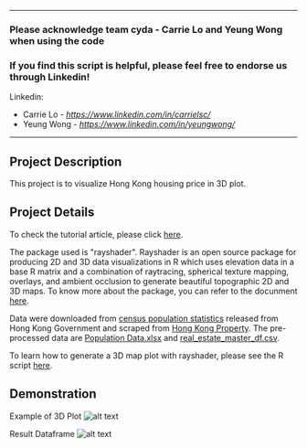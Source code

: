
---------------------------------------------------------------------------------------------
### Please acknowledge <b>team cyda - Carrie Lo and Yeung Wong</b> when using the code

### If you find this script is helpful, please feel free to endorse us through Linkedin!
Linkedin:

* Carrie Lo - *https://www.linkedin.com/in/carrielsc/*
* Yeung Wong - *https://www.linkedin.com/in/yeungwong/*
---------------------------------------------------------------------------------------------
## Project Description
This project is to visualize Hong Kong housing price in 3D plot.

## Project Details
To check the tutorial article, please click [here](https://towardsdatascience.com/introducing-3d-ggplots-with-rayshader-r-c61e27c6f0e9?source=friends_link&sk=211866db685b04d913e760d6f67d9ec2).

The package used is "rayshader". Rayshader is an open source package for producing 2D and 3D data visualizations in R which uses elevation data in a base R matrix and a combination of raytracing, spherical texture mapping, overlays, and ambient occlusion to generate beautiful topographic 2D and 3D maps. To know more about the package, you can refer to the docunment [here](https://www.rayshader.com/).

Data were downloaded from [census population statistics](https://www.censtatd.gov.hk/hkstat/sub/sp150.jsp?productCode=B1130301) released from Hong Kong Government and scraped from [Hong Kong Property](https://app2.hkp.com.hk/tx/default.jsp?lang=zh%27). The pre-processed data are [Population Data.xlsx](https://github.com/cydalytics/rayshader_HK_3D_map/blob/master/Population%20Data.xlsx) and [real_estate_master_df.csv](https://github.com/cydalytics/rayshader_HK_3D_map/blob/master/real_estate_master_df.csv).

To learn how to generate a 3D map plot with rayshader, please see the R script [here](https://github.com/cydalytics/rayshader_HK_3D_map/blob/master/Demo%20-%20Generate%20a%203D%20map%20plot%20with%20rayshader.R).

## Demonstration
Example of 3D Plot
![alt text](https://miro.medium.com/max/1400/1*ylgrDDCbMOpg1Uk8VabvAw.gif)

Result Dataframe
![alt text](https://miro.medium.com/max/2000/1*kvBUrz4tgRxQQVZV2oCz4Q.jpeg)
